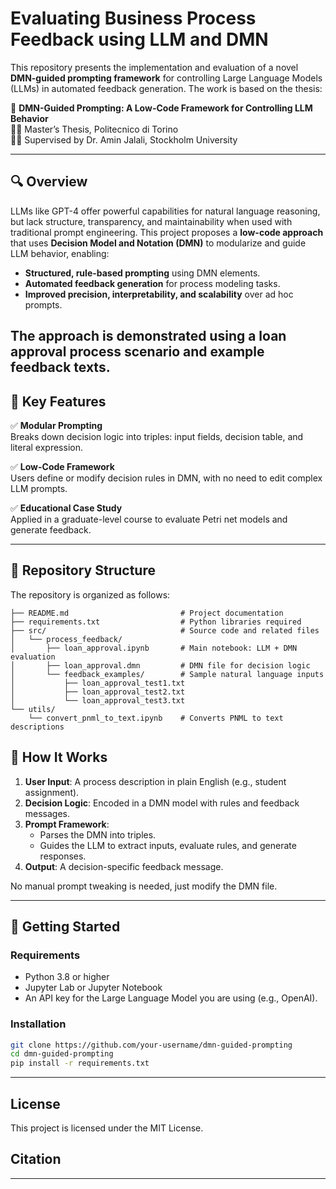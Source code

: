 # Evaluating Business Process Feedback using LLM and DMN

This repository presents the implementation and evaluation of a novel **DMN-guided prompting framework** for controlling Large Language Models (LLMs) in automated feedback generation. The work is based on the thesis:

📄 **DMN-Guided Prompting: A Low-Code Framework for Controlling LLM Behavior**  
🧑‍🎓 Master’s Thesis, Politecnico di Torino  
👨‍🏫 Supervised by Dr. Amin Jalali, Stockholm University

---
## 🔍 Overview

LLMs like GPT-4 offer powerful capabilities for natural language reasoning, but lack structure, transparency, and maintainability when used with traditional prompt engineering. This project proposes a **low-code approach** that uses **Decision Model and Notation (DMN)** to modularize and guide LLM behavior, enabling:

- **Structured, rule-based prompting** using DMN elements.
- **Automated feedback generation** for process modeling tasks.
- **Improved precision, interpretability, and scalability** over ad hoc prompts.

The approach is demonstrated using a loan approval process scenario and example feedback texts.
---

## 🚀 Key Features

✅ **Modular Prompting**  
Breaks down decision logic into triples: input fields, decision table, and literal expression.

✅ **Low-Code Framework**  
Users define or modify decision rules in DMN, with no need to edit complex LLM prompts.

✅ **Educational Case Study**  
Applied in a graduate-level course to evaluate Petri net models and generate feedback.

---
## 📁 Repository Structure

The repository is organized as follows:
```
├── README.md                         # Project documentation
├── requirements.txt                  # Python libraries required
├── src/                              # Source code and related files
│   └── process_feedback/             
│       ├── loan_approval.ipynb       # Main notebook: LLM + DMN evaluation
│       ├── loan_approval.dmn         # DMN file for decision logic
│       └── feedback_examples/        # Sample natural language inputs
│           ├── loan_approval_test1.txt
│           ├── loan_approval_test2.txt
│           └── loan_approval_test3.txt
└── utils/                            
    └── convert_pnml_to_text.ipynb    # Converts PNML to text descriptions
```
## 🧪 How It Works

1. **User Input**: A process description in plain English (e.g., student assignment).
2. **Decision Logic**: Encoded in a DMN model with rules and feedback messages.
3. **Prompt Framework**:
   - Parses the DMN into triples.
   - Guides the LLM to extract inputs, evaluate rules, and generate responses.
4. **Output**: A decision-specific feedback message.

No manual prompt tweaking is needed, just modify the DMN file.

---

## 🚀 Getting Started

### Requirements

* Python 3.8 or higher
* Jupyter Lab or Jupyter Notebook
* An API key for the Large Language Model you are using (e.g., OpenAI).

### Installation

```bash
git clone https://github.com/your-username/dmn-guided-prompting
cd dmn-guided-prompting
pip install -r requirements.txt
```

---

## License

This project is licensed under the MIT License.

## Citation


---
